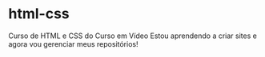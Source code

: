 # html-css
 Curso de HTML e CSS do Curso em Vídeo
 Estou aprendendo a criar sites e agora vou gerenciar meus repositórios!

